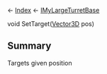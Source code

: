 ← [Index](Api-Index) ← [IMyLargeTurretBase](Sandbox.ModAPI.Ingame.IMyLargeTurretBase)

void SetTarget([Vector3D](VRageMath.Vector3D) pos)

## Summary

Targets given position

